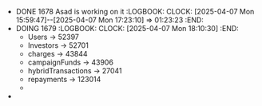 - DONE 1678 Asad is working on it
  :LOGBOOK:
  CLOCK: [2025-04-07 Mon 15:59:47]--[2025-04-07 Mon 17:23:10] =>  01:23:23
  :END:
- DOING 1679
  :LOGBOOK:
  CLOCK: [2025-04-07 Mon 18:10:30]
  :END:
	- Users -> 52397
	- Investors -> 52701
	- charges -> 43844
	- campaignFunds -> 43906
	- hybridTransactions -> 27041
	- repayments -> 123014
	-
-